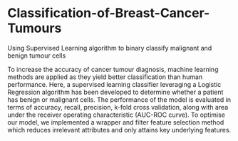 # Classification-of-Breast-Cancer-Tumours
Using Supervised Learning algorithm to binary classify malignant and benign tumour cells

To increase the accuracy of cancer tumour diagnosis, machine learning methods are applied as they yield better classification than human performance. Here, a supervised learning classifier leveraging a Logistic
Regression algorithm has been developed to determine whether a patient has benign or
malignant cells. The performance of the model is evaluated in terms
of accuracy, recall, precision, k-fold cross validation, along with area
under the receiver operating characteristic (AUC-ROC curve). To
optimise our model, we implemented a wrapper and filter feature
selection method which reduces irrelevant attributes and only attains
key underlying features.
